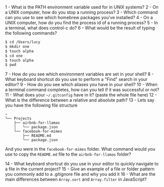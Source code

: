 1 - What is the PATH environment variable used for in UNIX systems?
2 - On a UNIX computer, how do you stop a running process?
3 - Which command can you use to see which homebrew packages you've installed?
4 - On a UNIX computer, how do you find the process id of a running process?
5 - In a terminal, what does control-c do?
6 - What would be the result of typing the following commands?
  ```sh
  $ cd /Users/lucy
  $ mkdir one
  $ touch alpha
  $ cd one
  $ touch alpha
  $ pwd
  ```

7 - How do you see which environment variables are set in your shell?
8 - What keyboard shortcut do you use to perform a "Find" search in your editor?
9 - How do you see which aliases you have in your shell?
10 - When a terminal command completes, how can you tell if it was successful or not?
11 - What does your `~/.gitconfig` have in it? (paste the whole file here)
12 - What is the difference between a relative and absolute path?
13 - Lets say you have the following file structure

  ```
  ~
  └── Projects
      ├── airbnb-for-llamas
      │   └── package.json
      └── facebook-for-mimes
          ├── README.md
          └── package.json
  ```

  And you were in the `facebook-for-mimes` folder. What command would you use to copy the `README.md` file to the `airbnb-for-llamas` folder?

14 - What keyboard shortcut do you use in your editor to quickly navigate to a file in the current project?
15 - Give an example of a file or folder pattern you commonly add to a .gitignore file and why you add it
16 - What are the main differences between `Array.sort` and `Array.filter` in JavaScript?
